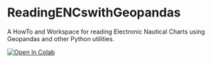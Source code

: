 # ReadingENCswithGeopandas
A HowTo and Workspace for reading Electronic Nautical Charts using Geopandas and other Python utilities. 

[![Open In Colab](https://colab.research.google.com/assets/colab-badge.svg)](https://github.com/valschmidt/ReadingENCswithGeopandas/blob/main/reading_ENCs_with_geopandas.ipynb)
